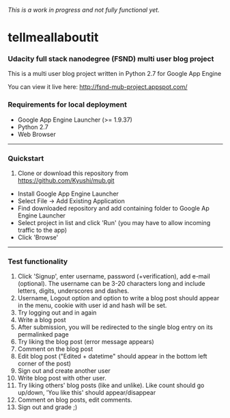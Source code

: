 *This is a work in progress and not fully functional yet.*

# tellmeallaboutit #


 ### Udacity full stack nanodegree (FSND) multi user blog project ###

This is a multi user blog project written in Python 2.7 for Google App Engine

You can view it live here:
http://fsnd-mub-project.appspot.com/

### Requirements for local deployment ###

* Google App Engine Launcher (>= 1.9.37)
* Python 2.7
* Web Browser

---

### Quickstart ###

1. Clone or download this repository from https://github.com/Kyushi/mub.git
* Install Google App Engine Launcher
* Select File -> Add Existing Application
* Find downloaded repository and add containing folder to Google Ap Engine Launcher
* Select project in list and click 'Run' (you may have to allow incoming traffic to the app)
* Click 'Browse'

---
### Test functionality ###

1. Click 'Signup', enter username, password (+verification), add e-mail (optional). The username can be 3-20 characters long and include letters, digits, underscores and dashes.
2. Username, Logout option and option to write a blog post should appear in the menu, cookie with user id and hash will be set.
3. Try logging out and in again
4. Write a blog post
5. After submission, you will be redirected to the single blog entry on its permalinked page
6. Try liking the blog post (error message appears)
7. Comment on the blog post
8. Edit blog post ("Edited + datetime" should appear in the bottom left corner of the post)
9. Sign out and create another user
10. Write blog post with other user.
11. Try liking others' blog posts (like and unlike). Like count should go up/down, 'You like this' should appear/disappear
12. Comment on blog posts, edit comments.
13. Sign out and grade ;)
